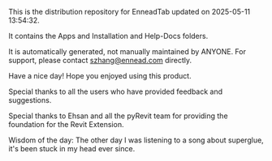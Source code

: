 This is the distribution repository for EnneadTab updated on 2025-05-11 13:54:32.

It contains the Apps and Installation and Help-Docs folders.

It is automatically generated, not manually maintained by ANYONE.
For support, please contact szhang@ennead.com directly.

Have a nice day! Hope you enjoyed using this product.

Special thanks to all the users who have provided feedback and suggestions.

Special thanks to Ehsan and all the pyRevit team for providing the foundation for the Revit Extension.



Wisdom of the day:
The other day I was listening to a song about superglue, it's been stuck in my head ever since.

